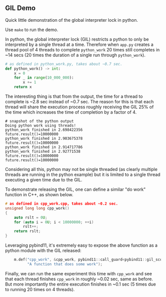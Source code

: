 GIL Demo
--------

Quick little demonstration of the global interpreter lock in python.

Use `make` to run the demo.


In python, the global interpreter lock (GIL) restricts a python to only be
interpreted by a single thread at a time. Therefore when `app.py` creates a
thread pool of 4 threads to complete `python_work` 20 times still completes in
~14 secs (20 times the duration of a single run through `python_work`).

```python
# as defined in python_work.py, takes about ~0.7 sec.
def python_work() -> int:
    x = 0
    for _ in range(10_000_000):
        x += 1
    return x
```

The interesting thing is that from the output, the time for a thread to complete
is ~2.8 sec instead of ~0.7 sec. The reason for this is that each thread will share
the execution process roughly receiving the GIL 25% of the time which increases
the time of completion by a factor of 4.

```
# snapshot of the python output
Doing python work using threads!
python_work finished in 2.698422356
future.result()=10000000
python_work finished in 2.903675378
future.result()=10000000
python_work finished in 2.914717786
python_work finished in 2.92771538
future.result()=10000000
future.result()=10000000
```

Considering all this, python may not be single threaded (as clearly multiple
threads are running in the python example) but it is limited to a single thread
executing a given time due to the GIL.

To demonstrate releasing the GIL, one can define a similar "do work" function
in C++, as shown below.

```c++
# as defined in cpp_work.cpp, takes about ~0.2 sec.
unsigned long long cpp_work()
{
    auto rslt = 0U;
    for (auto i = 0U; i < 10000000; ++i)
        rslt++;
    return rslt;
}
```

Leveraging pybind11, it's extremely easy to expose the above function as a
python module with the GIL released:

```c++
    m.def("cpp_work", &cpp_work, pybind11::call_guard<pybind11::gil_scoped_release>(),
          "A function that does some work");
```

Finally, we can run the same experiment this time with `cpp_work` and see that
each thread finishes `cpp_work` in roughly ~0.02 sec, same as before. But more
importantly the entire execution finishes in ~0.1 sec (5 times due to running
20 times on 4 threads).
